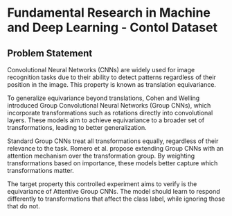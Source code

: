 # Fundamental Research in Machine and Deep Learning - Contol Dataset

## Problem Statement
Convolutional Neural Networks (CNNs) are widely used for image recognition tasks due to their ability to detect patterns regardless of their position in the image. This property is known as translation equivariance.

To generalize equivariance beyond translations, Cohen and Welling introduced Group Convolutional Neural Networks (Group CNNs), which incorporate transformations such as rotations directly into convolutional layers. These models aim to achieve equivariance to a broader set of transformations, leading to better generalization.

Standard Group CNNs treat all transformations equally, regardless of their relevance to the task. Romero et al. propose extending Group CNNs with an attention mechanism over the transformation group. By weighting transformations based on importance, these models better capture which transformations matter.

The target property this controlled experiment aims to verify is the equivariance of Attentive Group CNNs. The model should learn to respond differently to transformations that affect the class label, while ignoring those that do not.
